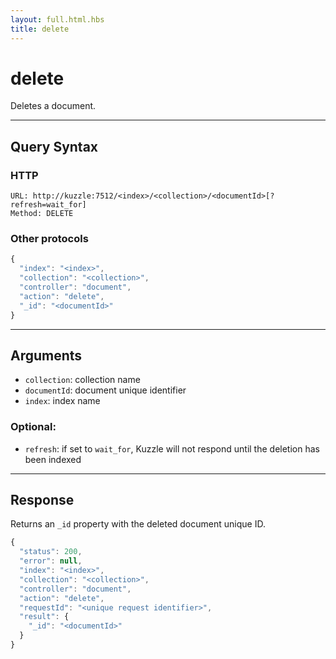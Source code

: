 ```yaml
---
layout: full.html.hbs
title: delete
---
```


# delete

Deletes a document.

---

## Query Syntax

### HTTP

```http
URL: http://kuzzle:7512/<index>/<collection>/<documentId>[?refresh=wait_for]
Method: DELETE
```

### Other protocols

```js
{
  "index": "<index>",
  "collection": "<collection>",
  "controller": "document",
  "action": "delete",
  "_id": "<documentId>"
}
```

---

## Arguments

* `collection`: collection name
* `documentId`: document unique identifier
* `index`: index name

### Optional:

* `refresh`: if set to `wait_for`, Kuzzle will not respond until the deletion has been indexed

---

## Response

Returns an `_id` property with the deleted document unique ID.

```javascript
{
  "status": 200,
  "error": null,
  "index": "<index>",
  "collection": "<collection>",
  "controller": "document",
  "action": "delete",
  "requestId": "<unique request identifier>",
  "result": {
    "_id": "<documentId>"
  }
}
```
